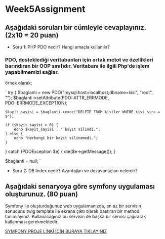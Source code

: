 # Week5Assignment

## Aşağıdaki soruları bir cümleyle cevaplayınız. (2x10 = 20 puan)
- Soru 1: PHP PDO nedir? Hangi amaçla kullanılır?
### PDO, desteklediği veritabanları için ortak metot ve özellikleri barındıran bir OOP sınıfıdır. Veritabanı ile ilgili Php'de işlem yapabilmemizi sağlar.
örnek olarak; 
  
`
try {
    $baglanti = new PDO("mysql:host=localhost;dbname=kisi", "root", "");
    $baglanti->setAttribute(PDO::ATTR_ERRMODE, PDO::ERRMODE_EXCEPTION);

    $kayit_sayisi = $baglanti->exec("DELETE FROM kisiler WHERE kisi_sira = 9");

    if ($kayit_sayisi > 0) {
        echo $kayit_sayisi . " kayıt silindi.";
    } else {
        echo "Herhangi bir kayıt silinemedi.";
    }

} catch (PDOException $e) {
    die($e->getMessage());
}

$baglanti = null;
`

  

- Soru 2: DB Index nedir? Avantajları ve dezavantajları nelerdir?

## Aşağıdaki senaryoya göre symfony uygulaması oluşturunuz. (80 puan)
Symfony ile oluşturduğunuz web uygulamanızda, en az bir servisin sonucunu twig template ile ekrana çıktı olarak bastıran bir method tanımlayınız. Kullanacağınız bu servisin de başka bir servisi çağırarak kullanması gerekmektedir.

[SYMFONY PROJE LİNKİ İÇİN BURAYA TIKLAYINIZ](https://github.com/Blackcloud00/week5homework)

